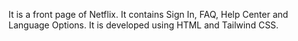 It is a front page of Netflix.
It contains Sign In, FAQ, Help Center and Language Options.
It is developed using HTML and Tailwind CSS.

